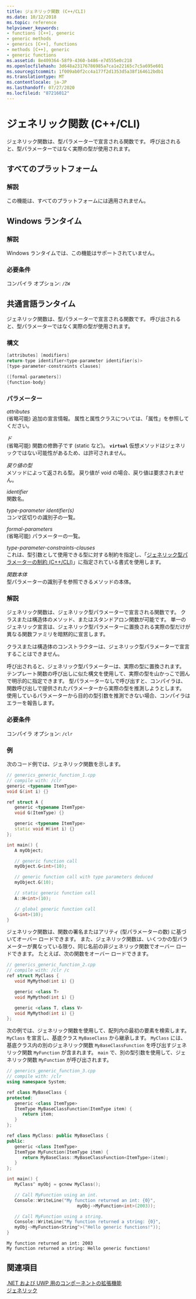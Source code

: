 ```yaml
---
title: ジェネリック関数 (C++/CLI)
ms.date: 10/12/2018
ms.topic: reference
helpviewer_keywords:
- functions [C++], generic
- generic methods
- generics [C++], functions
- methods [C++], generic
- generic functions
ms.assetid: 8e409364-58f9-4360-b486-e7d555e0c218
ms.openlocfilehash: 3d648a23176786985a7ca1e22165c7c5a695e601
ms.sourcegitcommit: 1f009ab0f2cc4a177f2d1353d5a38f164612bdb1
ms.translationtype: MT
ms.contentlocale: ja-JP
ms.lasthandoff: 07/27/2020
ms.locfileid: "87216012"
---
```

# <a name="generic-functions-ccli"></a>ジェネリック関数 (C++/CLI)

ジェネリック関数は、型パラメーターで宣言される関数です。 呼び出されると、型パラメーターではなく実際の型が使用されます。

## <a name="all-platforms"></a>すべてのプラットフォーム

### <a name="remarks"></a>解説

この機能は、すべてのプラットフォームには適用されません。

## <a name="windows-runtime"></a>Windows ランタイム

### <a name="remarks"></a>解説

Windows ランタイムでは、この機能はサポートされていません。

### <a name="requirements"></a>必要条件

コンパイラ オプション: `/ZW`

## <a name="common-language-runtime"></a>共通言語ランタイム

ジェネリック関数は、型パラメーターで宣言される関数です。 呼び出されると、型パラメーターではなく実際の型が使用されます。

### <a name="syntax"></a>構文

```cpp
[attributes] [modifiers]
return-type identifier<type-parameter identifier(s)>
[type-parameter-constraints clauses]

([formal-parameters])
{function-body}
```

### <a name="parameters"></a>パラメーター

*attributes*<br/>
(省略可能) 追加の宣言情報。 属性と属性クラスについては、「属性」を参照してください。

*ド*<br/>
(省略可能) 関数の修飾子です (static など)。  **`virtual`** 仮想メソッドはジェネリックではない可能性があるため、は許可されません。

*戻り値の型*<br/>
メソッドによって返される型。 戻り値が void の場合、戻り値は要求されません。

*identifier*<br/>
関数名。

*type-parameter identifier(s)*<br/>
コンマ区切りの識別子の一覧。

*formal-parameters*<br/>
(省略可能) パラメーターの一覧。

*type-parameter-constraints-clauses*<br/>
これは、型引数として使用できる型に対する制約を指定し、「[ジェネリック型パラメーターの制約 (C++/CLI)](constraints-on-generic-type-parameters-cpp-cli.md)」に指定されている書式を使用します。

*関数本体*<br/>
型パラメーターの識別子を参照できるメソッドの本体。

### <a name="remarks"></a>解説

ジェネリック関数は、ジェネリック型パラメーターで宣言される関数です。 クラスまたは構造体のメソッド、またはスタンドアロン関数が可能です。 単一のジェネリック宣言は、ジェネリック型パラメーターに置換される実際の型だけが異なる関数ファミリを暗黙的に宣言します。

クラスまたは構造体のコンストラクターは、ジェネリック型パラメーターで宣言することはできません。

呼び出されると、ジェネリック型パラメーターは、実際の型に置換されます。 テンプレート関数の呼び出しに似た構文を使用して、実際の型を山かっこで囲んで明示的に指定できます。 型パラメーターなしで呼び出すと、コンパイラは、関数呼び出しで提供されたパラメーターから実際の型を推測しようとします。 使用しているパラメーターから目的の型引数を推測できない場合、コンパイラはエラーを報告します。

### <a name="requirements"></a>必要条件

コンパイラ オプション: `/clr`

### <a name="examples"></a>例

次のコード例では、ジェネリック関数を示します。

```cpp
// generics_generic_function_1.cpp
// compile with: /clr
generic <typename ItemType>
void G(int i) {}

ref struct A {
   generic <typename ItemType>
   void G(ItemType) {}

   generic <typename ItemType>
   static void H(int i) {}
};

int main() {
   A myObject;

   // generic function call
   myObject.G<int>(10);

   // generic function call with type parameters deduced
   myObject.G(10);

   // static generic function call
   A::H<int>(10);

   // global generic function call
   G<int>(10);
}
```

ジェネリック関数は、関数の署名またはアリティ (型パラメーターの数) に基づいてオーバー ロードできます。 また、ジェネリック関数は、いくつかの型パラメーターが異なっている限り、同じ名前の非ジェネリック関数でオーバー ロードできます。 たとえば、次の関数をオーバー ロードできます。

```cpp
// generics_generic_function_2.cpp
// compile with: /clr /c
ref struct MyClass {
   void MyMythod(int i) {}

   generic <class T>
   void MyMythod(int i) {}

   generic <class T, class V>
   void MyMythod(int i) {}
};
```

次の例では、ジェネリック関数を使用して、配列内の最初の要素を検索します。 `MyClass` を宣言し、基底クラス `MyBaseClass` から継承します。 `MyClass` には、基底クラス内の別のジェネリック関数 `MyBaseClassFunction` を呼び出すジェネリック関数 `MyFunction` が含まれます。 `main` で、別の型引数を使用して、ジェネリック関数 `MyFunction` が呼び出されます。

```cpp
// generics_generic_function_3.cpp
// compile with: /clr
using namespace System;

ref class MyBaseClass {
protected:
   generic <class ItemType>
   ItemType MyBaseClassFunction(ItemType item) {
      return item;
   }
};

ref class MyClass: public MyBaseClass {
public:
   generic <class ItemType>
   ItemType MyFunction(ItemType item) {
      return MyBaseClass::MyBaseClassFunction<ItemType>(item);
   }
};

int main() {
   MyClass^ myObj = gcnew MyClass();

   // Call MyFunction using an int.
   Console::WriteLine("My function returned an int: {0}",
                           myObj->MyFunction<int>(2003));

   // Call MyFunction using a string.
   Console::WriteLine("My function returned a string: {0}",
   myObj->MyFunction<String^>("Hello generic functions!"));
}
```

```Output
My function returned an int: 2003
My function returned a string: Hello generic functions!
```

## <a name="see-also"></a>関連項目

[.NET および UWP 用のコンポーネントの拡張機能](component-extensions-for-runtime-platforms.md)<br/>
[ジェネリック](generics-cpp-component-extensions.md)
